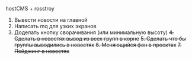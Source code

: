 hostCMS + rosstroy

1. Вывести новости на главной
2. Написать mq для узких экранов
3. Доделать кнопку сворачивания (или минимальную высоту)
~~4. Сделать в новостях вывод из всех групп в корне~~
~~5. Сделать что бы группы выводились в новостях~~
~~6. Меняющийся фон в проектах~~
~~7. Пейджинг в новостях~~